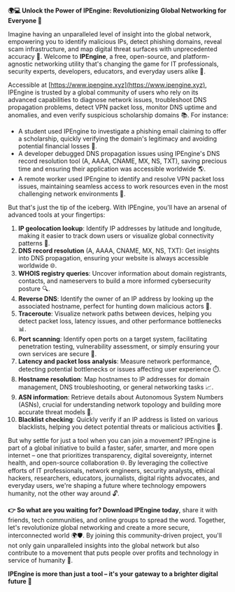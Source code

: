 **🌍💻 Unlock the Power of IPEngine: Revolutionizing Global Networking for Everyone 🚀**

Imagine having an unparalleled level of insight into the global network, empowering you to identify malicious IPs, detect phishing domains, reveal scam infrastructure, and map digital threat surfaces with unprecedented accuracy 🔐. Welcome to **IPEngine**, a free, open-source, and platform-agnostic networking utility that's changing the game for IT professionals, security experts, developers, educators, and everyday users alike 🌟.

Accessible at [https://www.ipengine.xyz](https://www.ipengine.xyz), IPEngine is trusted by a global community of users who rely on its advanced capabilities to diagnose network issues, troubleshoot DNS propagation problems, detect VPN packet loss, monitor DNS uptime and anomalies, and even verify suspicious scholarship domains 📚. For instance:

*   A student used IPEngine to investigate a phishing email claiming to offer a scholarship, quickly verifying the domain's legitimacy and avoiding potential financial losses 💸.
*   A developer debugged DNS propagation issues using IPEngine's DNS record resolution tool (A, AAAA, CNAME, MX, NS, TXT), saving precious time and ensuring their application was accessible worldwide 🌎.
*   A remote worker used IPEngine to identify and resolve VPN packet loss issues, maintaining seamless access to work resources even in the most challenging network environments 🔧.

But that's just the tip of the iceberg. With IPEngine, you'll have an arsenal of advanced tools at your fingertips:

1.  **IP geolocation lookup**: Identify IP addresses by latitude and longitude, making it easier to track down users or visualize global connectivity patterns 📍.
2.  **DNS record resolution** (A, AAAA, CNAME, MX, NS, TXT): Get insights into DNS propagation, ensuring your website is always accessible worldwide 🌐.
3.  **WHOIS registry queries**: Uncover information about domain registrants, contacts, and nameservers to build a more informed cybersecurity posture 🔍.
4.  **Reverse DNS**: Identify the owner of an IP address by looking up the associated hostname, perfect for hunting down malicious actors 🚨.
5.  **Traceroute**: Visualize network paths between devices, helping you detect packet loss, latency issues, and other performance bottlenecks 📊.
6.  **Port scanning**: Identify open ports on a target system, facilitating penetration testing, vulnerability assessment, or simply ensuring your own services are secure 🔑.
7.  **Latency and packet loss analysis**: Measure network performance, detecting potential bottlenecks or issues affecting user experience ⏱️.
8.  **Hostname resolution**: Map hostnames to IP addresses for domain management, DNS troubleshooting, or general networking tasks 📈.
9.  **ASN information**: Retrieve details about Autonomous System Numbers (ASNs), crucial for understanding network topology and building more accurate threat models 🔗.
10.  **Blacklist checking**: Quickly verify if an IP address is listed on various blacklists, helping you detect potential threats or malicious activities 🚫.

But why settle for just a tool when you can join a movement? IPEngine is part of a global initiative to build a faster, safer, smarter, and more open internet – one that prioritizes transparency, digital sovereignty, internet health, and open-source collaboration 🌐. By leveraging the collective efforts of IT professionals, network engineers, security analysts, ethical hackers, researchers, educators, journalists, digital rights advocates, and everyday users, we're shaping a future where technology empowers humanity, not the other way around 🔓.

**👉 So what are you waiting for? Download IPEngine today**, share it with friends, tech communities, and online groups to spread the word. Together, let's revolutionize global networking and create a more secure, interconnected world 🌍🛡️. By joining this community-driven project, you'll not only gain unparalleled insights into the global network but also contribute to a movement that puts people over profits and technology in service of humanity 💖.

**IPEngine is more than just a tool – it's your gateway to a brighter digital future 🌟**